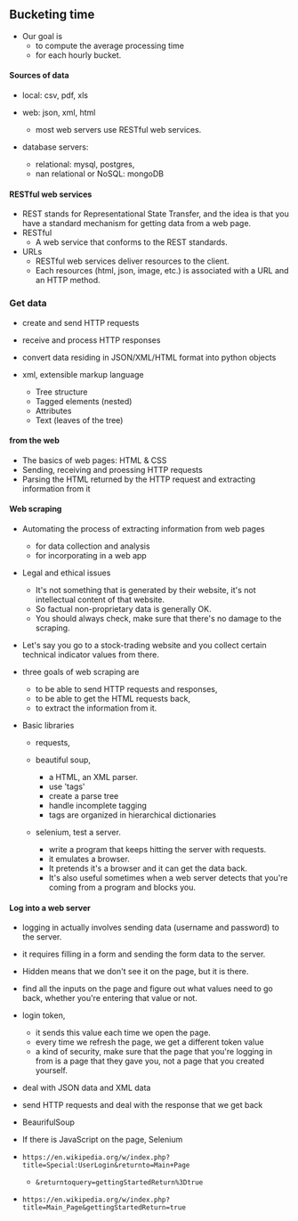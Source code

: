 ## Bucketing time

- Our goal is
  - to compute the average processing time
  - for each hourly bucket.

#### Sources of data
- local: csv, pdf, xls
- web: json, xml, html
  - most web servers use RESTful web services.

- database servers:
  - relational: mysql, postgres,
  - nan relational or NoSQL: mongoDB

#### RESTful web services
- REST stands for Representational State Transfer, and the idea is that you have a standard mechanism for getting data from a web page.
- RESTful
  - A web service that conforms to the REST standards.
- URLs
  - RESTful web services deliver resources to the client.
  - Each resources (html, json, image, etc.) is associated with a URL and an HTTP method.

### Get data

- create and send HTTP requests
- receive and process HTTP responses
- convert data residing in JSON/XML/HTML format into python objects

- xml, extensible markup language
  - Tree structure
  - Tagged elements (nested)
  - Attributes
  - Text (leaves of the tree)

#### from the web
- The basics of web pages: HTML & CSS
- Sending, receiving and proessing HTTP requests
- Parsing the HTML returned by the HTTP request and extracting information from it

#### Web scraping
- Automating the process of extracting information from web pages
  - for data collection and analysis
  - for incorporating in a web app

- Legal and ethical issues
  - It's not something that is generated by their website, it's not intellectual content of that website.
  - So factual non-proprietary data is generally OK.
  - You should always check, make sure that there's no damage to the scraping.

- Let's say you go to a stock-trading website and you collect certain technical indicator values from there.


- three goals of web scraping are
  - to be able to send HTTP requests and responses,
  - to be able to get the HTML requests back,
  - to extract the information from it.
- Basic libraries
  - requests,
  - beautiful soup,
    - a HTML, an XML parser.
    - use 'tags'
    - create a parse tree
    - handle incomplete tagging
    - tags are organized in hierarchical dictionaries

  - selenium, test a server.
    - write a program that keeps hitting the server with requests.
    - it emulates a browser.
    - It pretends it's a browser and it can get the data back.
    - It's also useful sometimes when a web server detects that you're coming from a program and blocks you.

#### Log into a web server
- logging in actually involves sending data (username and password) to the server.
- it requires filling in a form and sending the form data to the server.
- Hidden means that we don't see it on the page, but it is there.
- find all the inputs on the page and figure out what values need to go back, whether you're entering that value or not.
- login token,
  - it sends this value each time we open the page.
  - every time we refresh the page, we get a different token value
  - a kind of security, make sure that the page that you're logging in from is a page that they gave you, not a page that you created yourself.



- deal with JSON data and XML data
- send HTTP requests and deal with the response that we get back
- BeaurifulSoup
- If there is JavaScript on the page, Selenium

- `https://en.wikipedia.org/w/index.php?title=Special:UserLogin&returnto=Main+Page`
  - `&returntoquery=gettingStartedReturn%3Dtrue`
- `https://en.wikipedia.org/w/index.php?title=Main_Page&gettingStartedReturn=true`
